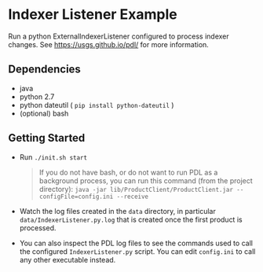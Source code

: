 Indexer Listener Example
==============================

Run a python ExternalIndexerListener configured to process indexer changes.  See https://usgs.github.io/pdl/ for more information.


Dependencies
------------

- java
- python 2.7
- python dateutil ( `pip install python-dateutil` )
- (optional) bash

Getting Started
---------------

- Run `./init.sh start`

  > If you do not have bash, or do not want to run PDL as a background process, you can run this command (from the project directory): `java -jar lib/ProductClient/ProductClient.jar --configFile=config.ini --receive`

- Watch the log files created in the `data` directory, in particular `data/IndexerListener.py.log` that is created once the first product is processed.

- You can also inspect the PDL log files to see the commands used to call the configured `IndexerListener.py` script.  You can edit `config.ini` to call any other executable instead.